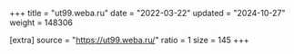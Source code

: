 +++
title = "ut99.weba.ru"
date = "2022-03-22"
updated = "2024-10-27"
weight = 148306

[extra]
source = "https://ut99.weba.ru/"
ratio = 1
size = 145
+++

